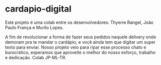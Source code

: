 # cardapio-digital
Este projeto é uma colab entre os desenvolvedores:
Thyerre Rangel, João Paulo França e Murilo Lopes.

A fim de revolucionar a forma de fazer seus pedidos naquele delivery onde demoram pra te mandar o cardápio,
e você ainda tem que digitar um super texto para enviar.
Nosso projeto veio para ripar esse processo chato e burocrático, esperamos que aproveite o melhor do nosso
esforço, trabalho e dedicação.
Colab JP-ML-TR.
